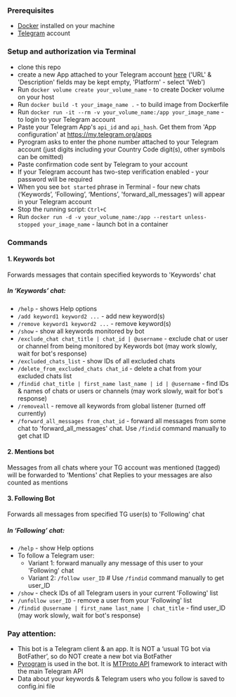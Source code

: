 ### Prerequisites
- [Docker](https://www.docker.com/) installed on your machine
- [Telegram](https://telegram.org/) account 

### Setup and authorization via Terminal
- clone this repo  
- create a new App attached to your Telegram account [here](https://my.telegram.org/auth?to=apps) ('URL' & 'Description' fields may be kept empty, 'Platform' - select 'Web') 
- Run `docker volume create your_volume_name` - to create Docker volume on your host
- Run `docker build -t your_image_name .` - to build image from Dockerfile
- Run `docker run -it --rm -v your_volume_name:/app your_image_name` - to login to your Telegram account 
- Paste your Telegram App's `api_id` and `api_hash`. Get them from 'App configuration' at https://my.telegram.org/apps 
- Pyrogram asks to enter the phone number attached to your Telegram account (just digits including your Country Code digit(s), other symbols can be omitted)
- Paste confirmation code sent by Telegram to your account 
- If your Telegram account has two-step verification enabled - your password will be required 
- When you see `bot started` phrase in Terminal - four new chats (‘Keywords’, ‘Following’, ‘Mentions’, 'forward_all_messages') will appear in your Telegram account  
- Stop the running script: `Ctrl+C`
- Run `docker run -d -v your_volume_name:/app --restart unless-stopped your_image_name` - launch bot in a container 

### Commands
#### 1. Keywords bot
Forwards messages that contain specified keywords to 'Keywords' chat  
##### In ‘Keywords’ chat:
- `/help` - shows Help options
- `/add keyword1 keyword2 ...` - add new keyword(s)
- `/remove keyword1 keyword2 ...` - remove keyword(s)
- `/show` - show all keywords monitored by bot
- `/exclude_chat chat_title | chat_id | @username` - exclude chat or user or channel from being monitored by Keywords bot (may work slowly, wait for bot's response)
- `/excluded_chats_list` - show IDs of all excluded chats 
- `/delete_from_excluded_chats chat_id` - delete a chat from your excluded chats list
- `/findid chat_title | first_name last_name | id | @username` - find IDs & names of chats or users or channels (may work slowly, wait for bot's response) 
- `/removeall` - remove all keywords from global listener (turned off currently)
- `/forward_all_messages from_chat_id` - forward all messages from some chat to 'forward_all_messages' chat. Use `/findid` command manually to get chat ID
#### 2. Mentions bot
Messages from all chats where your TG account was mentioned (tagged) will be forwarded to 'Mentions' chat
Replies to your messages are also counted as mentions 
#### 3. Following Bot
Forwards all messages from specified TG user(s) to 'Following' chat  
##### In ‘Following’ chat:
- `/help` - show Help options
- To follow a Telegram user:
  - Variant 1: forward manually any message of this user to your 'Following' chat
  - Variant 2: `/follow user_ID`   # Use `/findid` command manually to get user_ID
- `/show` - check IDs of all Telegram users in your current 'Following' list
- `/unfollow user_ID` - remove a user from your 'Following' list
- `/findid @username | first_name last_name | chat_title` - find user_ID (may work slowly, wait for bot\'s response)

### Pay attention:
- This bot is a Telegram client & an app. It is NOT a ‘usual TG bot via BotFather’, so do NOT create a new bot via BotFather 
- [Pyrogram](https://docs.pyrogram.org/) is used in the bot. It is [MTProto API](https://docs.pyrogram.org/topics/mtproto-vs-botapi) framework to interact with the main Telegram API 
- Data about your keywords & Telegram users who you follow is saved to config.ini file 
